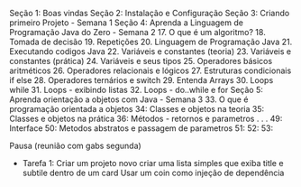 Seção 1: Boas vindas
Seção 2: Instalação e Configuração
Seção 3: Criando primeiro Projeto - Semana 1
Seção 4: Aprenda a Linguagem de Programação Java do Zero - Semana 2
  17. O que é um algoritmo?
  18. Tomada de decisão 
  19. Repetições
  20. Linguagem de Programação Java
  21. Executando codigos Java
  22. Variáveis e constantes (teoria)
  23. Variáveis e constantes (prática)
  24. Variáveis e seus tipos
  25. Operadores básicos aritméticos
  26. Operadores relacionais e lógicos
  27. Estruturas condicionais if else
  28. Operadores ternários e switch
  29. Entenda Arrays
  30. Loops while
  31. Loops - exibindo listas
  32. Loops - do..while e for
Seção 5: Aprenda orientação a objetos com Java - Semana 3
  33. O que é programação orientada a objetos
  34: Classes e objetos na teoria
  35: Classes e objetos na prática
  36: Métodos - retornos e parametros
  .
  .
  .
  49: Interface
  50: Metodos abstratos e passagem de parametros
  51:
  52:
  53:

  Pausa (reunião com gabs segunda)

- Tarefa 1:
Criar um projeto novo criar uma lista simples que exiba title e subtile dentro de um card
Usar um coin como injeção de dependência
